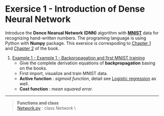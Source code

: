 # Exersice 1 - Introduction of Dense Neural Network
Introduce the **Dence Nearual Network (DNN)** algorithm with **[MNIST](http://yann.lecun.com/exdb/mnist/)** data for recognizing hand-written numbers. The programing language is using Python with **Numpy** package. This exersice is correspoding to [Chapter 1](http://neuralnetworksanddeeplearning.com/chap1.html) and [Chapter 2](http://neuralnetworksanddeeplearning.com/chap2.html) of the book.

1. [Example 1 - Example 1 - Backpropagation and first MNIST training](Example_01_FirstMNIST.ipynb)
   - Give the complete derivation equations of **backpropagation** basing on the books.
   - First import, visualize and train MNIST data.
   - **Active function** : *sigmoid function*, detail see [Logistic regression](../../Machine_Learning_in_Python_SR/Chapter_03/example_02_LogisticRegression.ipynb) as well.
   - **Cost function**   : *mean squared error*.

---
> **Functions and class**\
> [Network.py](Network.py) : class *Network* \
